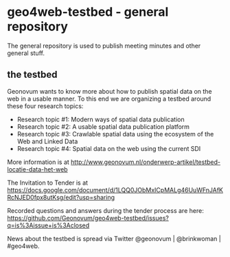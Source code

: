# geo4web-testbed - general repository
The general repository is used to publish meeting minutes and other general stuff.

## the testbed
Geonovum wants to know more about how to publish spatial data on the web in a usable manner. To this end we are organizing a testbed around these four research topics:
*	Research topic #1: Modern ways of spatial data publication
*	Research topic #2: A usable spatial data publication platform
*	Research topic #3: Crawlable spatial data using the ecosystem of the Web and Linked Data
*	Research topic #4: Spatial data on the web using the current SDI

More information is at http://www.geonovum.nl/onderwerp-artikel/testbed-locatie-data-het-web

The Invitation to Tender is at https://docs.google.com/document/d/1LQQ0JObMxICpMALg46UuWFnJAfKRcNJED0fpx8utKsg/edit?usp=sharing 

Recorded questions and answers during the tender process are here: 
https://github.com/Geonovum/geo4web-testbed/issues?q=is%3Aissue+is%3Aclosed

News about the testbed is spread via Twitter @geonovum | @brinkwoman | #geo4web. 

